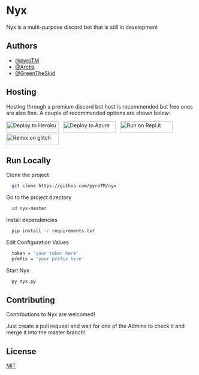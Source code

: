 
# Nyx

Nyx is a multi-purpose discord bot that is still in development


## Authors

- [@pyroTM](https://www.github.com/pyroTM)
- [@Arctiz](https://www.github.com/Arctiz)
- [@GreenTheSkid](https://www.github.com/GreenTheSkid)


## Hosting

Hosting through a premium discord bot host is recommended but free ones are also fine. A couple of recommended options are shown below:

<a href="https://heroku.com/deploy?template=https://github.com/pyroTM/nyx" title="Deploy to Heroku"><img alt="Deploy to Heroku" src="https://raw.githubusercontent.com/QuiteAFancyEmerald/HolyUnblockerPublic/master/views/assets/img/heroku.svg?raw" width="140" height="30"><img></a>
&nbsp;
<a href="https://azuredeploy.net/" title="Deploy to Azure"><img alt="Deploy to Azure" src="https://raw.githubusercontent.com/QuiteAFancyEmerald/HolyUnblockerPublic/master/views/assets/img/azure.svg?raw" width="140" height="30"><img></a>
&nbsp;
<a href="https://repl.it/github/pyroTM/nyx" title="Run on Repl.it"><img alt="Run on Repl.it" src="https://raw.githubusercontent.com/QuiteAFancyEmerald/HolyUnblockerPublic/master/views/assets/img/replit.svg?raw" width="140" height="30"><img></a>
&nbsp;
<a href="https://glitch.com/edit/#!/import/github/pyroTM/nyx" title="Remix on Glitch"><img alt="Remix on glitch" src="https://raw.githubusercontent.com/QuiteAFancyEmerald/HolyUnblockerPublic/master/views/assets/img/glitch.svg?raw" width="140" height="30"><img></a>


## Run Locally

Clone the project

```bash
  git clone https://github.com/pyroTM/nyx
```

Go to the project directory

```bash
  cd nyx-master
```

Install dependencies

```bash
  pip install -r requirements.txt
```

Edit Configuration Values

```bash
  token = 'your token here'
  prefix = 'your prefix here'
```

Start Nyx

```bash
  py nyx.py
```


## Contributing

Contributions to Nyx are welcomed!

Just create a pull request and wait for one of the Admins to check it and merge it into the master branch!


## License

[MIT](https://choosealicense.com/licenses/mit/)



